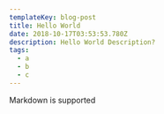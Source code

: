 ```yaml
---
templateKey: blog-post
title: Hello World
date: 2018-10-17T03:53:53.780Z
description: Hello World Description?
tags:
  - a
  - b
  - c
---
```

Markdown is supported
